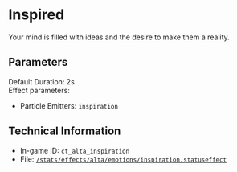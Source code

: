 # Inspired

Your mind is filled with ideas and the desire to make them a reality.

## Parameters

Default Duration: 2s  
Effect parameters:

- Particle Emitters:  `inspiration`

## Technical Information

- In-game ID: `ct_alta_inspiration`
- File: [`/stats/effects/alta/emotions/inspiration.statuseffect`](https://github.com/Ceterai/Enternia/blob/main/stats/effects/alta/emotions/inspiration.statuseffect)

